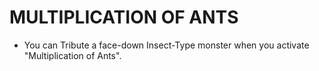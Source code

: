 # MULTIPLICATION OF ANTS

*   You can Tribute a face-down Insect-Type monster when you activate "Multiplication of Ants".
